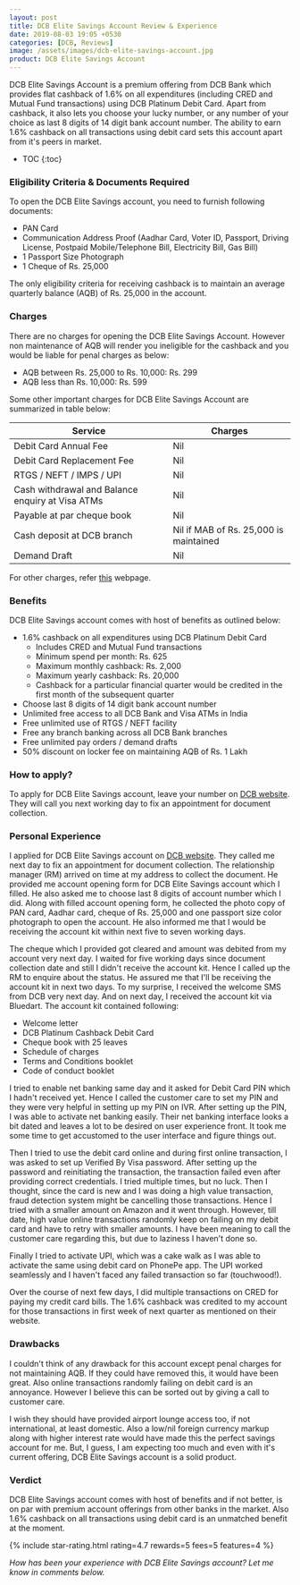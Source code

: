 ```yaml
---
layout: post
title: DCB Elite Savings Account Review & Experience
date: 2019-08-03 19:05 +0530
categories: [DCB, Reviews]
image: /assets/images/dcb-elite-savings-account.jpg
product: DCB Elite Savings Account
---
```


DCB Elite Savings Account is a premium offering from DCB Bank which provides flat cashback of 1.6% on all expenditures (including CRED and Mutual Fund transactions) using DCB Platinum Debit Card. Apart from cashback, it also lets you choose your lucky number, or any number of your choice as last 8 digits of 14 digit bank account number. The ability to earn 1.6% cashback on all transactions using debit card sets this account apart from it's peers in market.

* TOC
{:toc}

### Eligibility Criteria & Documents Required

To open the DCB Elite Savings account, you need to furnish following documents:

- PAN Card
- Communication Address Proof (Aadhar Card, Voter ID, Passport, Driving License, Postpaid Mobile/Telephone Bill, Electricity Bill, Gas Bill)
- 1 Passport Size Photograph
- 1 Cheque of Rs. 25,000

The only eligibility criteria for receiving cashback is to maintain an average quarterly balance (AQB) of Rs. 25,000 in the account.

### Charges

There are no charges for opening the DCB Elite Savings Account. However non maintenance of AQB will render you ineligible for the cashback and you would be liable for penal charges as below:

- AQB between Rs. 25,000 to Rs. 10,000: Rs. 299
- AQB less than Rs. 10,000: Rs. 599

Some other important charges for DCB Elite Savings Account are summarized in table below:

<table class="table" style="display: block;overflow-x: auto;">
<thead class="thead-dark">
<tr>
	<th scope="col"> Service</th>
	<th scope="col"> Charges</th>
</tr>
</thead>
<tbody>
<tr>
	<td> Debit Card Annual Fee </td>
	<td> Nil </td>
</tr>
<tr>
	<td> Debit Card Replacement Fee </td>
	<td> Nil </td>
</tr>
<tr>
	<td> RTGS / NEFT / IMPS / UPI </td>
	<td> Nil </td>
</tr>
<tr>
	<td> Cash withdrawal and Balance enquiry at Visa ATMs </td>
	<td> Nil </td>
</tr>
<tr>
	<td> Payable at par cheque book </td>
	<td> Nil </td>
</tr>
<tr>
	<td> Cash deposit at DCB branch </td>
	<td> Nil if MAB of Rs. 25,000 is maintained</td>
</tr>
<tr>
	<td> Demand Draft </td>
	<td> Nil </td>
</tr>
</tbody>
</table>

For other charges, refer [this](https://www.dcbbank.com/cms/showpage/page/resident-accounts) webpage.

### Benefits

DCB Elite Savings account comes with host of benefits as outlined below:

- 1.6% cashback on all expenditures using DCB Platinum Debit Card
  - Includes CRED and Mutual Fund transactions
  - Minimum spend per month: Rs. 625
  - Maximum monthly cashback: Rs. 2,000
  - Maximum yearly cashback: Rs. 20,000
  - Cashback for a particular financial quarter would be credited in the first month of the subsequent quarter
- Choose last 8 digits of 14 digit bank account number
- Unlimited free access to all DCB Bank and Visa ATMs in India
- Free unlimited use of RTGS / NEFT facility
- Free any branch banking across all DCB Bank branches
- Free unlimited pay orders / demand drafts
- 50% discount on locker fee on maintaining AQB of Rs. 1 Lakh

### How to apply?

To apply for DCB Elite Savings account, leave your number on [DCB website](https://www.dcbbank.com/lms/leave-your-number). They will call you next working day to fix an appointment for document collection.

### Personal Experience

I applied for DCB Elite Savings account on [DCB website](https://www.dcbbank.com/lms/leave-your-number). They called me next day to fix an appointment for document collection. The relationship manager (RM) arrived on time at my address to collect the document. He provided me account opening form for DCB Elite Savings account which I filled. He also asked me to choose last 8 digits of account number which I did. Along with filled account opening form, he collected the photo copy of PAN card, Aadhar card, cheque of Rs. 25,000 and one passport size color photograph to open the account. He also informed me that I would be receiving the account kit within next five to seven working days.

The cheque which I provided got cleared and amount was debited from my account very next day. I waited for five working days since document collection date and still I didn't receive the account kit. Hence I called up the RM to enquire about the status. He assured me that I'll be receiving the account kit in next two days. To my surprise, I received the welcome SMS from DCB very next day. And on next day, I received the account kit via Bluedart. The account kit contained following:

- Welcome letter
- DCB Platinum Cashback Debit Card
- Cheque book with 25 leaves
- Schedule of charges
- Terms and Conditions booklet
- Code of conduct booklet

I tried to enable net banking same day and it asked for Debit Card PIN which I hadn't received yet. Hence I called the customer care to set my PIN and they were very helpful in setting up my PIN on IVR. After setting up the PIN, I was able to activate net banking easily. Their net banking interface looks a bit dated and leaves a lot to be desired on user experience front. It took me some time to get accustomed to the user interface and figure things out.

Then I tried to use the debit card online and during first online transaction, I was asked to set up Verified By Visa password. After setting up the password and reinitiating the transaction, the transaction failed even after providing correct credentials. I tried multiple times, but no luck. Then I thought, since the card is new and I was doing a high value transaction, fraud detection system might be cancelling those transactions. Hence I tried with a smaller amount on Amazon and it went through. However, till date, high value online transactions randomly keep on failing on my debit card and have to retry with smaller amounts. I have been meaning to call the customer care regarding this, but due to laziness I haven't done so.

Finally I tried to activate UPI, which was a cake walk as I was able to activate the same using debit card on PhonePe app. The UPI worked seamlessly and I haven't faced any failed transaction so far (touchwood!).

Over the course of next few days, I did multiple transactions on CRED for paying my credit card bills. The 1.6% cashback was credited to my account for those transactions in first week of next quarter as mentioned on their website.

### Drawbacks

I couldn't think of any drawback for this account except penal charges for not maintaining AQB. If they could have removed this, it would have been great. Also online transactions randomly failing on debit card is an annoyance. However I believe this can be sorted out by giving a call to customer care.

I wish they should have provided airport lounge access too, if not international, at least domestic. Also a low/nil foreign currency markup along with higher interest rate would have made this the perfect savings account for me. But, I guess, I am expecting too much and even with it's current offering, DCB Elite Savings account is a solid product.

### Verdict

DCB Elite Savings account comes with host of benefits and if not better, is on par with premium account offerings from other banks in the market. Also 1.6% cashback on all transactions using debit card is an unmatched benefit at the moment.

{% include star-rating.html rating=4.7 rewards=5 fees=5 features=4 %}

_How has been your experience with DCB Elite Savings account? Let me know in comments below._
